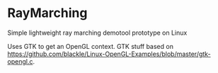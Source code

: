 # RayMarching
Simple lightweight ray marching demotool prototype on Linux

Uses GTK to get an OpenGL context. GTK stuff based on <https://github.com/blackle/Linux-OpenGL-Examples/blob/master/gtk-opengl.c>.
